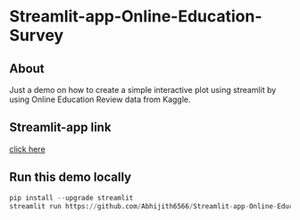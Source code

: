 # Streamlit-app-Online-Education-Survey


## About

Just a demo on how to create a simple interactive plot using streamlit by using Online Education Review data from Kaggle. 

## Streamlit-app link

[click here]('https://share.streamlit.io/abhijith6566/streamlit-app-online-education-survey/main/app.py')


## Run this demo locally

```python
pip install --upgrade streamlit
streamlit run https://github.com/Abhijith6566/Streamlit-app-Online-Education-Survey/blob/main/app.py
```
